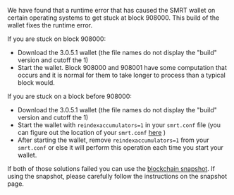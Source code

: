 We have found that a runtime error that has caused the SMRT wallet on certain operating systems to get stuck at block 908000. This build of the wallet fixes the runtime error.

If you are stuck on block 908000:
- Download the 3.0.5.1 wallet (the file names do not display the "build" version and cutoff the 1)
- Start the wallet. Block 908000 and 908001 have some computation that occurs and it is normal for them to take longer to process than a typical block would.

If you are stuck on a block before 908000:
- Download the 3.0.5.1 wallet (the file names do not display the "build" version and cutoff the 1)
- Start the wallet with `reindexaccumulators=1` in your `smrt.conf` file (you can figure out the location of your `smrt.conf` [here](https://smrt.freshdesk.com/support/solutions/articles/30000004664-where-are-my-wallet-dat-blockchain-and-configuration-conf-files-located-) )
- After starting the wallet, remove `reindexaccumulators=1` from your `smrt.conf` or else it will perform this operation each time you start your wallet.

If both of those solutions failed you can use the [blockchain snapshot](http://178.254.23.111/~pub/SMRT/Daily-Snapshots-Html/SMRT-Daily-Snapshots.html). If using the snapshot, please carefully follow the instructions on the snapshot page.